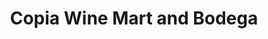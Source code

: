 ---
title: "Copia Wine Mart and Bodega"
url: /saint-louis/copia-wine-mart-and-bodega/
shop: Supermarkt
---